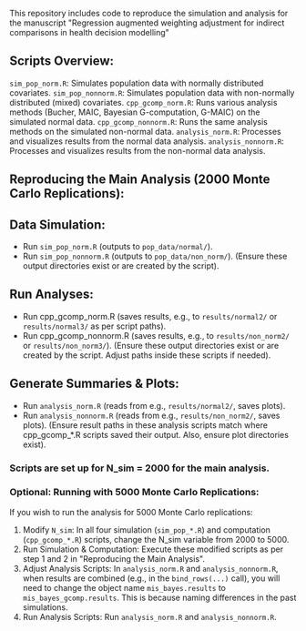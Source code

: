 This repository includes code to reproduce the simulation and analysis for the manuscript "Regression augmented weighting adjustment for indirect comparisons in health decision modelling"

## Scripts Overview:
`sim_pop_norm.R`: Simulates population data with normally distributed covariates.
`sim_pop_nonnorm.R`: Simulates population data with non-normally distributed (mixed) covariates.
`cpp_gcomp_norm.R`: Runs various analysis methods (Bucher, MAIC, Bayesian G-computation, G-MAIC) on the simulated normal data.
`cpp_gcomp_nonnorm.R`: Runs the same analysis methods on the simulated non-normal data.
`analysis_norm.R`: Processes and visualizes results from the normal data analysis.
`analysis_nonnorm.R`: Processes and visualizes results from the non-normal data analysis.


## Reproducing the Main Analysis (2000 Monte Carlo Replications):
## Data Simulation:

  - Run `sim_pop_norm.R` (outputs to `pop_data/normal/`).
  - Run `sim_pop_nonnorm.R` (outputs to `pop_data/non_norm/`). (Ensure these output directories exist or are created by the script).

## Run Analyses:

  - Run cpp_gcomp_norm.R (saves results, e.g., to `results/normal2/` or `results/normal3/` as per script paths).
  - Run cpp_gcomp_nonnorm.R (saves results, e.g., to `results/non_norm2/` or `results/non_norm3/`). (Ensure these output directories exist or are created by the script. Adjust paths inside these scripts if needed).


## Generate Summaries & Plots:

  - Run `analysis_norm.R` (reads from e.g., `results/normal2/`, saves plots).
  - Run `analysis_nonnorm.R` (reads from e.g., `results/non_norm2/`, saves plots). (Ensure result paths in these analysis scripts match where cpp_gcomp_*.R scripts saved their output. Also, ensure plot directories exist).


### Scripts are set up for N_sim = 2000 for the main analysis.

### Optional: Running with 5000 Monte Carlo Replications:
If you wish to run the analysis for 5000 Monte Carlo replications:

 1. Modify `N_sim`: In all four simulation (`sim_pop_*.R`) and computation (`cpp_gcomp_*.R`) scripts, change the N_sim variable from 2000 to 5000.
 2. Run Simulation & Computation: Execute these modified scripts as per step 1 and 2 in "Reproducing the Main Analysis".
 3. Adjust Analysis Scripts:
      In `analysis_norm.R` and `analysis_nonnorm.R`, when results are combined (e.g., in the `bind_rows(...)` call), you will need to change the object name `mis_bayes.results` to `mis_bayes_gcomp.results`. This is because naming differences in the past simulations.
 4. Run Analysis Scripts: Run `analysis_norm.R` and `analysis_nonnorm.R`.
